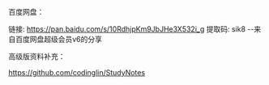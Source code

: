 百度网盘：

链接: https://pan.baidu.com/s/10RdhjpKm9JbJHe3X532i_g 提取码: sik8 
--来自百度网盘超级会员v6的分享





高级版资料补充：

https://github.com/codinglin/StudyNotes 








